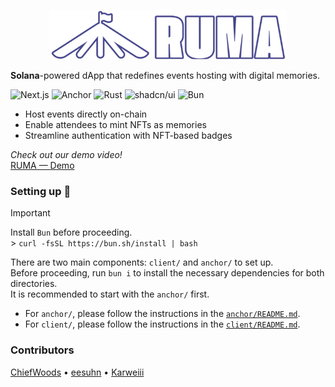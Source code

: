 <p align="center">
    <img src="./docs/banner.png" alt="screenshot" width="380" />
</p>

**Solana**-powered dApp that redefines events hosting with digital memories.

![Next.js][next] ![Anchor][anchor] ![Rust][rust] ![shadcn/ui][shadcn] ![Bun][bun]

- Host events directly on-chain
- Enable attendees to mint NFTs as memories
- Streamline authentication with NFT-based badges

_Check out our demo video!_ <br>
[RUMA — Demo](https://youtu.be/SXuu8t_rglI)

### Setting up 🚀

> [!IMPORTANT]
> Install `Bun` before proceeding. <br> > `curl -fsSL https://bun.sh/install | bash`

There are two main components: `client/` and `anchor/` to set up. <br>
Before proceeding, run `bun i` to install the necessary dependencies for both directories. <br>
It is recommended to start with the `anchor/` first.

- For `anchor/`, please follow the instructions in the [`anchor/README.md`](./anchor/README.md). <br>
- For `client/`, please follow the instructions in the [`client/README.md`](./client/README.md).

### Contributors

[ChiefWoods](https://github.com/ChiefWoods)
• [eesuhn](https://github.com/eesuhn)
• [Karweiii](https://github.com/Karweiii)

<!-- LINKS -->

[next]: https://img.shields.io/badge/next.js-000000?style=for-the-badge&lo/go=nextdotjs&logoColor=/white
[anchor]: https://img.shields.io/badge/anchor-1f44f2?style=for-the-badge&logo=solana&logoColor=white
[rust]: https://img.shields.io/badge/rust-8b3103?style=for-the-badge&logo=rust&logoColor=white
[shadcn]: https://img.shields.io/badge/shadcn/ui-000000?style=for-the-badge&logo=shadcn/ui&logoColor=white
[bun]: https://img.shields.io/badge/Bun-000000?logo=bun&logoColor=fff&style=for-the-badge
